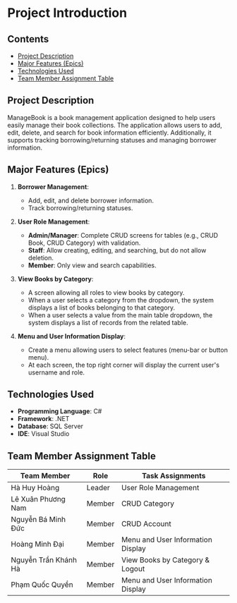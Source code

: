 # Project Introduction

## Contents
- [Project Description](#project-description)
- [Major Features (Epics)](#major-features-epics)
- [Technologies Used](#technologies-used)
- [Team Member Assignment Table](#team-member-assignment-table)

## Project Description
ManageBook is a book management application designed to help users easily manage their book collections. The application allows users to add, edit, delete, and search for book information efficiently. Additionally, it supports tracking borrowing/returning statuses and managing borrower information.

## Major Features (Epics)
   
1. **Borrower Management**:
   - Add, edit, and delete borrower information.
   - Track borrowing/returning statuses.

2. **User Role Management**:
   - **Admin/Manager**: Complete CRUD screens for tables (e.g., CRUD Book, CRUD Category) with validation.
   - **Staff**: Allow creating, editing, and searching, but do not allow deletion.
   - **Member**: Only view and search capabilities.

3. **View Books by Category**:
   - A screen allowing all roles to view books by category.
   - When a user selects a category from the dropdown, the system displays a list of books belonging to that category.
   - When a user selects a value from the main table dropdown, the system displays a list of records from the related table.

4. **Menu and User Information Display**:
   - Create a menu allowing users to select features (menu-bar or button menu).
   - At each screen, the top right corner will display the current user's username and role.

## Technologies Used
- **Programming Language**: C#
- **Framework**: .NET
- **Database**: SQL Server
- **IDE**: Visual Studio

## Team Member Assignment Table
| Team Member | Role | Task Assignments |
|-------------|------------|------------|
| Hà Huy Hoàng | Leader |User Role Management|
| Lê Xuân Phương Nam | Member |CRUD Category|
| Nguyễn Bá Minh Đức | Member |CRUD Account|
| Hoàng	Minh	Đại | Member |Menu and User Information Display|
| Nguyễn Trần Khánh Hà | Member |View Books by Category & Logout|
| Phạm Quốc Quyền | Member |Menu and User Information Display|